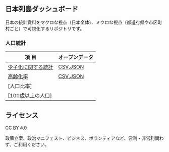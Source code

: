 ## 日本列島ダッシュボード

日本の統計資料をマクロな視点（日本全体）、ミクロな視点（都道府県や市区町村ごと）で可視化するリポジトリです。

### 人口統計
|項 目|オープンデータ|
|----|----|
|[少子化に関する統計](https://linkevery2s.github.io/japandashboard/population/birthrate.html)|[CSV](https://github.com/linkevery2s/japandashboard/blob/main/population/birthrate.csv),[JSON](https://github.com/linkevery2s/japandashboard/blob/main/population/birthrate.json)|
|[高齢化率](https://linkevery2s.github.io/japandashboard/population/agingrate.html)|[CSV](https://github.com/linkevery2s/japandashboard/blob/main/population/agingrate.csv),[JSON](https://github.com/linkevery2s/japandashboard/blob/main/population/agingrate.json)|
|[人口比率]||
|[100歳以上の人口]||


## ライセンス

[CC BY 4.0](https://creativecommons.org/licenses/by/4.0/deed.ja)

政策立案、政治マニフェスト、ビジネス、ボランティアなど、営利・非営利問わず、ご利用ください。
